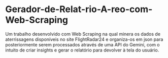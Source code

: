 # Gerador-de-Relat-rio-A-reo-com-Web-Scraping
Um trabalho desenvolvido com Web Scraping na qual minera os dados de aterrissagens disponíveis no site FlightRadar24 e organiza-os em json para posteriormente serem processados através de uma API do Gemini, com o intuito de criar insights e gerar o relatório para devolver à tela do usuário.
